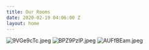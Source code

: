 ```yaml
---
title: Our Rooms
date: 2020-02-19 04:06:00 Z
layout: home
---
```


![9VGe9cTc.jpeg](/uploads/9VGe9cTc.jpeg)
![BPZ9PzIP.jpeg](/uploads/BPZ9PzIP.jpeg)
![AUFfBEam.jpeg](/uploads/AUFfBEam.jpeg)